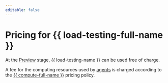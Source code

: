 ```yaml
---
editable: false
---
```


# Pricing for {{ load-testing-full-name }}

At the [Preview](../overview/concepts/launch-stages.md) stage, {{ load-testing-name }} can be used free of charge.

A fee for the computing resources used by [agents](concepts/agent.md) is charged according to the [{{ compute-full-name }}](../compute/pricing.md) pricing policy.